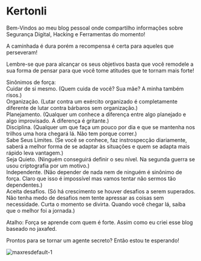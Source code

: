 # Kertonli

Bem-Vindos ao meu blog pessoal onde compartilho informações sobre Segurança Digital, Hacking e Ferramentas do momento!

A caminhada é dura porém a recompensa é certa para aqueles que perseveram!

Lembre-se que para alcançar os seus objetivos basta que você remodele a sua forma de pensar para que você tome atitudes que te tornam mais forte!

Sinônimos de força:\
Cuidar de si mesmo. (Quem cuida de você? Sua mãe? A minha também risos.) \
Organização. (Lutar contra um exército organizado é completamente diferente de lutar contra bárbaros sem organização.)\
Planejamento. (Qualquer um conhece a diferença entre algo planejado e algo improvisado. A diferença é gritante.)\
Disciplina. (Qualquer um que faça um pouco por dia e que se mantenha nos trilhos uma hora chegará lá. Não tem porque correr.)\
Sabe Seus Limites. (Se você se conhece, faz instrospecção diariamente, saberá a melhor forma de se adaptar às situações e quem se adapta mais rápido leva vantagem.)\
Seja Quieto. (Ninguém conseguirá definir o seu nível. Na segunda guerra se usou criptografia por um motivo.)\
Independente. (Não depender de nada nem de ninguém é sinônimo de força. Claro que isso é impossível mas vamos tentar não sermos tão dependentes.)\
Aceita desafios. (Só há crescimento se houver desafios a serem superados. Não tenha medo de desafios nem tente apressar as coisas sem necessidade. Curta o momento se divirta. Quando você chegar lá, saiba que o melhor foi a jornada.)

Atalho: Força se aprende com quem é forte. Assim como eu criei esse blog baseado no jaxafed.

Prontos para se tornar um agente secreto? Então estou te esperando!

![maxresdefault-1](https://github.com/user-attachments/assets/079effa7-71c2-43cc-8e68-d5e5c3084b28)

